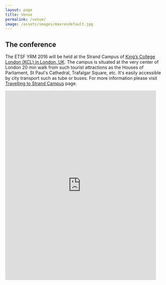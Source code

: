 ```yaml
---
layout: page
title: Venue
permalink: /venue/
image: /assets/images/maxresdefault.jpg
---
```

## The conference

The ETSF YRM 2016 will be held at the Strand Campus of [King’s College London (KCL) in London, UK](http://www.kcl.ac.uk/campuslife/campuses/strand/Strand.aspx). The campus is situated at the very center of London 20 min walk from such tourist attractions as the Houses of Parliament, St Paul's Cathedral, Trafalgar Square, etc. It's easily accessible by city transport such as tube or buses. For more information please visit [Travelling to Strand Campus](http://www.kcl.ac.uk/campuslife/visit/directions/Strand.aspx) page.

<iframe src="https://www.google.com/maps/embed?pb=!1m18!1m12!1m3!1d2483.094274430157!2d-0.11599699999999998!3d51.51148639999999!2m3!1f0!2f0!3f0!3m2!1i1024!2i768!4f13.1!3m3!1m2!1s0x487604b5a3b455dd%3A0xb0643efb7ed0928d!2sKing&#39;s+College+London!5e0!3m2!1spl!2suk!4v1442525147532" width="95%" height="600" frameborder="0" align="center" style="border:0" allowfullscreen></iframe>
